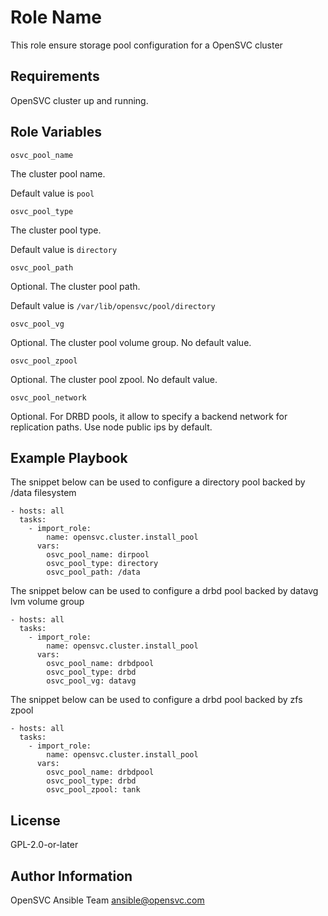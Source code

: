 Role Name
=========

This role ensure storage pool configuration for a OpenSVC cluster

Requirements
------------

OpenSVC cluster up and running.

Role Variables
--------------

`osvc_pool_name`

The cluster pool name.

Default value is `pool`

`osvc_pool_type`

The cluster pool type.

Default value is `directory`

`osvc_pool_path`

Optional. The cluster pool path.

Default value is `/var/lib/opensvc/pool/directory`

`osvc_pool_vg`

Optional. The cluster pool volume group. No default value.

`osvc_pool_zpool`

Optional. The cluster pool zpool. No default value.

`osvc_pool_network`

Optional. For DRBD pools, it allow to specify a backend network for replication paths. Use node public ips by default.


Example Playbook
----------------

The snippet below can be used to configure a directory pool backed by /data filesystem

    - hosts: all
      tasks:
        - import_role:
            name: opensvc.cluster.install_pool
          vars:
            osvc_pool_name: dirpool
            osvc_pool_type: directory
            osvc_pool_path: /data

The snippet below can be used to configure a drbd pool backed by datavg lvm volume group 

    - hosts: all
      tasks:
        - import_role:
            name: opensvc.cluster.install_pool
          vars:
            osvc_pool_name: drbdpool
            osvc_pool_type: drbd
            osvc_pool_vg: datavg

The snippet below can be used to configure a drbd pool backed by zfs zpool 

    - hosts: all
      tasks:
        - import_role:
            name: opensvc.cluster.install_pool
          vars:
            osvc_pool_name: drbdpool
            osvc_pool_type: drbd
            osvc_pool_zpool: tank



License
-------

GPL-2.0-or-later

Author Information
------------------

OpenSVC Ansible Team <ansible@opensvc.com>
